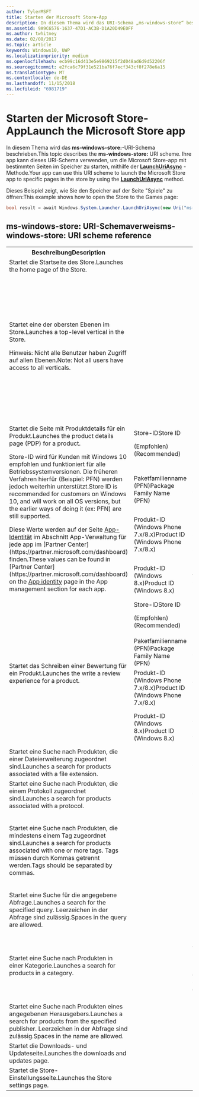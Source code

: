 ```yaml
---
author: TylerMSFT
title: Starten der Microsoft Store-App
description: In diesem Thema wird das URI-Schema „ms-windows-store“ beschrieben. Ihre app kann dieses URI-Schema verwenden, um die Microsoft Store-app mit bestimmten Seiten im Speicher zu starten.
ms.assetid: 9A9C6576-1637-47D1-AC3B-D1A20D49E0FF
ms.author: twhitney
ms.date: 02/08/2017
ms.topic: article
keywords: Windows10, UWP
ms.localizationpriority: medium
ms.openlocfilehash: ecb99c16d413e5e9869215f2d048ad6d9d52206f
ms.sourcegitcommit: e2fca6c79f31e521ba76f7ecf343cf8f278e6a15
ms.translationtype: MT
ms.contentlocale: de-DE
ms.lasthandoff: 11/15/2018
ms.locfileid: "6981719"
---
```

# <a name="launch-the-microsoft-store-app"></a><span data-ttu-id="0d71e-105">Starten der Microsoft Store-App</span><span class="sxs-lookup"><span data-stu-id="0d71e-105">Launch the Microsoft Store app</span></span>



<span data-ttu-id="0d71e-106">In diesem Thema wird das **ms-windows-store:**-URI-Schema beschrieben.</span><span class="sxs-lookup"><span data-stu-id="0d71e-106">This topic describes the **ms-windows-store:** URI scheme.</span></span> <span data-ttu-id="0d71e-107">Ihre app kann dieses URI-Schema verwenden, um die Microsoft Store-app mit bestimmten Seiten im Speicher zu starten, mithilfe der [**LaunchUriAsync**](https://msdn.microsoft.com/library/windows/apps/hh701476) -Methode.</span><span class="sxs-lookup"><span data-stu-id="0d71e-107">Your app can use this URI scheme to launch the Microsoft Store app to specific pages in the store by using the [**LaunchUriAsync**](https://msdn.microsoft.com/library/windows/apps/hh701476) method.</span></span>

<span data-ttu-id="0d71e-108">Dieses Beispiel zeigt, wie Sie den Speicher auf der Seite "Spiele" zu öffnen:</span><span class="sxs-lookup"><span data-stu-id="0d71e-108">This example shows how to open the Store to the Games page:</span></span>

```cs
bool result = await Windows.System.Launcher.LaunchUriAsync(new Uri("ms-windows-store://navigatetopage/?Id=Games"));
```

## <a name="ms-windows-store-uri-scheme-reference"></a><span data-ttu-id="0d71e-109">ms-windows-store: URI-Schemaverweis</span><span class="sxs-lookup"><span data-stu-id="0d71e-109">ms-windows-store: URI scheme reference</span></span>

<table>
<tr><th><span data-ttu-id="0d71e-110">Beschreibung</span><span class="sxs-lookup"><span data-stu-id="0d71e-110">Description</span></span></th><th></th><th><span data-ttu-id="0d71e-111">URI-Schema</span><span class="sxs-lookup"><span data-stu-id="0d71e-111">URI scheme</span></span></th></tr>
<tr><td><span data-ttu-id="0d71e-112">Startet die Startseite des Store.</span><span class="sxs-lookup"><span data-stu-id="0d71e-112">Launches the home page of the Store.</span></span></td><td /><td><span data-ttu-id="0d71e-113">ms-windows-store://home</span><span class="sxs-lookup"><span data-stu-id="0d71e-113">ms-windows-store://home</span></span></td></tr>
<tr><td><span data-ttu-id="0d71e-114">Startet eine der obersten Ebenen im Store.</span><span class="sxs-lookup"><span data-stu-id="0d71e-114">Launches a top-level vertical in the Store.</span></span><p><span data-ttu-id="0d71e-115">Hinweis: Nicht alle Benutzer haben Zugriff auf allen Ebenen.</span><span class="sxs-lookup"><span data-stu-id="0d71e-115">Note: Not all users have access to all verticals.</span></span></p>
</td><td /><td>
<p><span data-ttu-id="0d71e-116">ms-windows-store://navigatetopage/?Id=Apps</span><span class="sxs-lookup"><span data-stu-id="0d71e-116">ms-windows-store://navigatetopage/?Id=Apps</span></span> </p>
<p><span data-ttu-id="0d71e-117">ms-windows-store://navigatetopage/?Id=Games</span><span class="sxs-lookup"><span data-stu-id="0d71e-117">ms-windows-store://navigatetopage/?Id=Games</span></span></p>
<p><span data-ttu-id="0d71e-118">ms-windows-store://navigatetopage/?Id=Music</span><span class="sxs-lookup"><span data-stu-id="0d71e-118">ms-windows-store://navigatetopage/?Id=Music</span></span></p>
<p><span data-ttu-id="0d71e-119">ms-windows-store://navigatetopage/?Id=Video</span><span class="sxs-lookup"><span data-stu-id="0d71e-119">ms-windows-store://navigatetopage/?Id=Video</span></span></p>
<p><span data-ttu-id="0d71e-120">ms-windows-store://navigatetopage/?Id=LOB</span><span class="sxs-lookup"><span data-stu-id="0d71e-120">ms-windows-store://navigatetopage/?Id=LOB</span></span></p>
</td>
</tr>
<tr>
<td rowspan="4"><span data-ttu-id="0d71e-121">Startet die Seite mit Produktdetails für ein Produkt.</span><span class="sxs-lookup"><span data-stu-id="0d71e-121">Launches the product details page (PDP) for a product.</span></span> <p><span data-ttu-id="0d71e-122">Store-ID wird für Kunden mit Windows 10 empfohlen und funktioniert für alle Betriebssystemversionen. Die früheren Verfahren hierfür (Beispiel: PFN) werden jedoch weiterhin unterstützt.</span><span class="sxs-lookup"><span data-stu-id="0d71e-122">Store ID is recommended for customers on Windows 10, and will work on all OS versions, but the earlier ways of doing it (ex: PFN) are still supported.</span></span></p>
<p><span data-ttu-id="0d71e-123">Diese Werte werden auf der Seite <a href="https://msdn.microsoft.com/library/windows/apps/mt148561.aspx">App-Identität</a> im Abschnitt App-Verwaltung für jede app im [Partner Center](https://partner.microsoft.com/dashboard) finden.</span><span class="sxs-lookup"><span data-stu-id="0d71e-123">These values can be found in [Partner Center](https://partner.microsoft.com/dashboard) on the <a href="https://msdn.microsoft.com/library/windows/apps/mt148561.aspx">App identity</a> page in the App management section for each app.</span></span></p>
</td>
<td>
<span data-ttu-id="0d71e-124">Store-ID</span><span class="sxs-lookup"><span data-stu-id="0d71e-124">Store ID</span></span> <p><span data-ttu-id="0d71e-125">(Empfohlen)</span><span class="sxs-lookup"><span data-stu-id="0d71e-125">(Recommended)</span></span></p>
</td>
<td>
<p><span data-ttu-id="0d71e-126">ms-windows-store://pdp/?ProductId=9WZDNCRFHVJL</span><span class="sxs-lookup"><span data-stu-id="0d71e-126">ms-windows-store://pdp/?ProductId=9WZDNCRFHVJL</span></span></p>
</td>
</tr>
<tr>
<td><span data-ttu-id="0d71e-127">Paketfamilienname (PFN)</span><span class="sxs-lookup"><span data-stu-id="0d71e-127">Package Family Name (PFN)</span></span></td>
<td><span data-ttu-id="0d71e-128">ms-windows-store://pdp/?PFN= Microsoft.Office.OneNote_8wekyb3d8bbwe</span><span class="sxs-lookup"><span data-stu-id="0d71e-128">ms-windows-store://pdp/?PFN= Microsoft.Office.OneNote_8wekyb3d8bbwe</span></span>
</td>
</tr>
<tr>
<td><span data-ttu-id="0d71e-129">Produkt-ID (Windows Phone 7.x/8.x)</span><span class="sxs-lookup"><span data-stu-id="0d71e-129">Product ID (Windows Phone 7.x/8.x)</span></span></td>
<td><span data-ttu-id="0d71e-130">ms-windows-store://pdp/?PhoneAppId=ca05b3ab-f157-450c-8c49-a1f127f5e71d</span><span class="sxs-lookup"><span data-stu-id="0d71e-130">ms-windows-store://pdp/?PhoneAppId=ca05b3ab-f157-450c-8c49-a1f127f5e71d</span></span> </td>
</tr>
<tr>
<td><span data-ttu-id="0d71e-131">Produkt-ID (Windows 8.x)</span><span class="sxs-lookup"><span data-stu-id="0d71e-131">Product ID (Windows 8.x)</span></span></td>
<td><span data-ttu-id="0d71e-132">ms-windows-store://pdp/?AppId=f022389f-f3a6-417e-ad23-704fbdf57117</span><span class="sxs-lookup"><span data-stu-id="0d71e-132">ms-windows-store://pdp/?AppId=f022389f-f3a6-417e-ad23-704fbdf57117</span></span>
</td>
</tr>
<tr>
<td rowspan="4"><span data-ttu-id="0d71e-133">Startet das Schreiben einer Bewertung für ein Produkt.</span><span class="sxs-lookup"><span data-stu-id="0d71e-133">Launches the write a review experience for a product.</span></span></td>
<td><span data-ttu-id="0d71e-134">Store-ID</span><span class="sxs-lookup"><span data-stu-id="0d71e-134">Store ID</span></span> <p><span data-ttu-id="0d71e-135">(Empfohlen)</span><span class="sxs-lookup"><span data-stu-id="0d71e-135">(Recommended)</span></span></p></td>
<td><span data-ttu-id="0d71e-136">ms-windows-store://review/?ProductId=9WZDNCRFHVJL</span><span class="sxs-lookup"><span data-stu-id="0d71e-136">ms-windows-store://review/?ProductId=9WZDNCRFHVJL</span></span> </td>
</tr>
<tr>
<td><span data-ttu-id="0d71e-137">Paketfamilienname (PFN)</span><span class="sxs-lookup"><span data-stu-id="0d71e-137">Package Family Name (PFN)</span></span></td>
<td><span data-ttu-id="0d71e-138">ms-windows-store://review/?PFN= Microsoft.Office.OneNote_8wekyb3d8bbwe</span><span class="sxs-lookup"><span data-stu-id="0d71e-138">ms-windows-store://review/?PFN= Microsoft.Office.OneNote_8wekyb3d8bbwe</span></span>
</td>
</tr>
<tr>
<td><span data-ttu-id="0d71e-139">Produkt-ID (Windows Phone 7.x/8.x)</span><span class="sxs-lookup"><span data-stu-id="0d71e-139">Product ID (Windows Phone 7.x/8.x)</span></span></td>
<td><span data-ttu-id="0d71e-140">ms-windows-store://reviewapp/?AppId=ca05b3ab-f157-450c-8c49-a1f127f5e71d</span><span class="sxs-lookup"><span data-stu-id="0d71e-140">ms-windows-store://reviewapp/?AppId=ca05b3ab-f157-450c-8c49-a1f127f5e71d</span></span> </td>
</tr>
<tr>
<td><span data-ttu-id="0d71e-141">Produkt-ID (Windows 8.x)</span><span class="sxs-lookup"><span data-stu-id="0d71e-141">Product ID (Windows 8.x)</span></span></td>
<td><span data-ttu-id="0d71e-142">ms-windows-store://review/?AppId=f022389f-f3a6-417e-ad23-704fbdf57117</span><span class="sxs-lookup"><span data-stu-id="0d71e-142">ms-windows-store://review/?AppId=f022389f-f3a6-417e-ad23-704fbdf57117</span></span> </td>
</tr>
<tr>
<td><span data-ttu-id="0d71e-143">Startet eine Suche nach Produkten, die einer Dateierweiterung zugeordnet sind.</span><span class="sxs-lookup"><span data-stu-id="0d71e-143">Launches a search for products associated with a file extension.</span></span> </td>
<td />
<td><span data-ttu-id="0d71e-144">ms-windows-store://assoc/?FileExt=pdf</span><span class="sxs-lookup"><span data-stu-id="0d71e-144">ms-windows-store://assoc/?FileExt=pdf</span></span>
</td>
</tr>
<tr>
<td><span data-ttu-id="0d71e-145">Startet eine Suche nach Produkten, die einem Protokoll zugeordnet sind.</span><span class="sxs-lookup"><span data-stu-id="0d71e-145">Launches a search for products associated with a protocol.</span></span></td>
<td />
<td><span data-ttu-id="0d71e-146">ms-windows-store://assoc/?Protocol=ms-word</span><span class="sxs-lookup"><span data-stu-id="0d71e-146">ms-windows-store://assoc/?Protocol=ms-word</span></span> </td>
</tr>
<tr>
<td><span data-ttu-id="0d71e-147">Startet eine Suche nach Produkten, die mindestens einem Tag zugeordnet sind.</span><span class="sxs-lookup"><span data-stu-id="0d71e-147">Launches a search for products associated with one or more tags.</span></span> <span data-ttu-id="0d71e-148">Tags müssen durch Kommas getrennt werden.</span><span class="sxs-lookup"><span data-stu-id="0d71e-148">Tags should be separated by commas.</span></span>
</td>
<td />
<td>
<p><span data-ttu-id="0d71e-149">ms-windows-store://assoc/?Tags=Photos_Rich_Media_Edit</span><span class="sxs-lookup"><span data-stu-id="0d71e-149">ms-windows-store://assoc/?Tags=Photos_Rich_Media_Edit</span></span> </p>
<p><span data-ttu-id="0d71e-150">ms-windows-store://assoc/?Tags=Photos_Rich_Media_Edit, Camera_Capture_App</span><span class="sxs-lookup"><span data-stu-id="0d71e-150">ms-windows-store://assoc/?Tags=Photos_Rich_Media_Edit, Camera_Capture_App</span></span></p>
</td>
</tr>
<tr>
<td>
<span data-ttu-id="0d71e-151">Startet eine Suche für die angegebene Abfrage.</span><span class="sxs-lookup"><span data-stu-id="0d71e-151">Launches a search for the specified query.</span></span> <span data-ttu-id="0d71e-152">Leerzeichen in der Abfrage sind zulässig.</span><span class="sxs-lookup"><span data-stu-id="0d71e-152">Spaces in the query are allowed.</span></span>
</td>
<td />
<td><span data-ttu-id="0d71e-153">ms-windows-store://search/?query=OneNote</span><span class="sxs-lookup"><span data-stu-id="0d71e-153">ms-windows-store://search/?query=OneNote</span></span> </td>
</tr>
<tr>
<td><span data-ttu-id="0d71e-154">Startet eine Suche nach Produkten in einer Kategorie.</span><span class="sxs-lookup"><span data-stu-id="0d71e-154">Launches a search for products in a category.</span></span></td>
<td />
<td>
<p><span data-ttu-id="0d71e-155">ms-windows-store://browse/?type=Apps&amp;cat=Productivity</span><span class="sxs-lookup"><span data-stu-id="0d71e-155">ms-windows-store://browse/?type=Apps&amp;cat=Productivity</span></span></p>
<p><span data-ttu-id="0d71e-156">ms-windows-store://browse/?type=Apps&amp;cat=Health+%26+fitness</span><span class="sxs-lookup"><span data-stu-id="0d71e-156">ms-windows-store://browse/?type=Apps&amp;cat=Health+%26+fitness</span></span> </p>
</td>
</tr>
<tr>
<td><span data-ttu-id="0d71e-157">Startet eine Suche nach Produkten eines angegebenen Herausgebers.</span><span class="sxs-lookup"><span data-stu-id="0d71e-157">Launches a search for products from the specified publisher.</span></span> <span data-ttu-id="0d71e-158">Leerzeichen in der Abfrage sind zulässig.</span><span class="sxs-lookup"><span data-stu-id="0d71e-158">Spaces in the name are allowed.</span></span>
</td>
<td />
<td><span data-ttu-id="0d71e-159">ms-windows-store://publisher/?name=Microsoft Corporation</span><span class="sxs-lookup"><span data-stu-id="0d71e-159">ms-windows-store://publisher/?name=Microsoft Corporation</span></span>
</td>
</tr>
<tr><td><span data-ttu-id="0d71e-160">Startet die Downloads- und Updateseite.</span><span class="sxs-lookup"><span data-stu-id="0d71e-160">Launches the downloads and updates page.</span></span></td>
<td />
<td><span data-ttu-id="0d71e-161">ms-windows-store://downloadsandupdates</span><span class="sxs-lookup"><span data-stu-id="0d71e-161">ms-windows-store://downloadsandupdates</span></span> </td>
</tr>
<tr>
<td><span data-ttu-id="0d71e-162">Startet die Store-Einstellungsseite.</span><span class="sxs-lookup"><span data-stu-id="0d71e-162">Launches the Store settings page.</span></span></td>
<td />
<td><span data-ttu-id="0d71e-163">ms-windows-store://settings</span><span class="sxs-lookup"><span data-stu-id="0d71e-163">ms-windows-store://settings</span></span> </td>
</tr>
</table>

 

 
